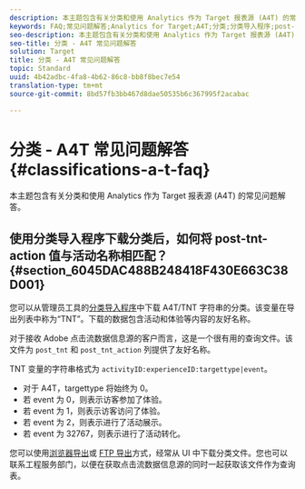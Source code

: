 ```yaml
---
description: 本主题包含有关分类和使用 Analytics 作为 Target 报表源 (A4T) 的常见问题解答。
keywords: FAQ;常见问题解答;Analytics for Target;A4T;分类;分类导入程序;post-tnt-action
seo-description: 本主题包含有关分类和使用 Analytics 作为 Target 报表源 (A4T) 的常见问题解答。
seo-title: 分类 - A4T 常见问题解答
solution: Target
title: 分类 - A4T 常见问题解答
topic: Standard
uuid: 4b42adbc-4fa8-4b62-86c8-bb8f8bec7e54
translation-type: tm+mt
source-git-commit: 8bd57fb3bb467d8dae50535b6c367995f2acabac

---
```



# 分类 - A4T 常见问题解答{#classifications-a-t-faq}

本主题包含有关分类和使用 Analytics 作为 Target 报表源 (A4T) 的常见问题解答。

## 使用分类导入程序下载分类后，如何将 post-tnt-action 值与活动名称相匹配？{#section_6045DAC488B248418F430E663C38D001}

您可以从管理员工具的[分类导入程序](https://marketing.adobe.com/resources/help/en_US/reference/c_working_with_saint.html)中下载 A4T/TNT 字符串的分类。该变量在导出列表中称为“TNT”。下载的数据包含活动和体验等内容的友好名称。

对于接收 Adobe 点击流数据信息源的客户而言，这是一个很有用的查询文件。该文件为 `post_tnt` 和 `post_tnt_action` 列提供了友好名称。

TNT 变量的字符串格式为 `activityID:experienceID:targettype|event`。

* 对于 A4T，targettype 将始终为 0。
* 若 event 为 0，则表示访客参加了体验。
* 若 event 为 1，则表示访客访问了体验。
* 若 event 为 2，则表示进行了活动展示。
* 若 event 为 32767，则表示进行了活动转化。

您可以使用[浏览器导出](https://marketing.adobe.com/resources/help/en_US/reference/browser_export.html)或 [FTP 导出](https://marketing.adobe.com/resources/help/en_US/reference/ftp_export.html)方式，经常从 UI 中下载分类文件。您也可以联系工程服务部门，以便在获取点击流数据信息源的同时一起获取该文件作为查询表。
